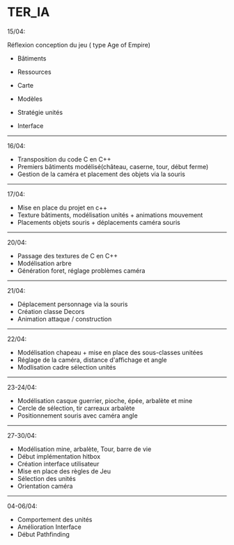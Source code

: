 
# TER_IA
15/04:

Réflexion conception du jeu ( type  Age of Empire)

  - Bâtiments
  
  - Ressources
  
  - Carte
  
  - Modèles
  
  - Stratégie unités
  
  - Interface
  
--------------------------------------------------
16/04:

- Transposition du code C en C++
- Premiers bâtiments modélisé(château, caserne, tour, début ferme)
- Gestion de la caméra et placement des objets via la souris

--------------------------------------------------
17/04:

- Mise en place du projet en c++
- Texture bâtiments, modélisation unités + animations mouvement
- Placements objets souris + déplacements caméra souris

---------------------------------------------------
20/04:

- Passage des textures de C en C++
- Modélisation arbre
- Génération foret, réglage problèmes caméra 

----------------------------------------------------
21/04:

- Déplacement personnage via la souris
- Création classe Decors 
- Animation attaque / construction

----------------------------------------------------
22/04:
- Modélisation chapeau + mise en place des sous-classes unitées
- Réglage de la caméra, distance d'affichage et angle
- Modlisation cadre sélection unités

----------------------------------------------------
23-24/04:
- Modélisation casque guerrier, pioche, épée, arbalète et mine
- Cercle de sélection, tir carreaux arbalète
- Positionnement souris avec caméra angle

----------------------------------------------------

27-30/04:
- Modélisation mine, arbalète, Tour, barre de vie
- Début implémentation hitbox
- Création interface utilisateur
- Mise en place des règles de Jeu
- Sélection des unités
- Orientation caméra

----------------------------------------------------

04-06/04:
- Comportement des unités
- Amélioration Interface
- Début Pathfinding
